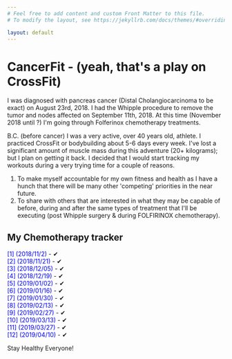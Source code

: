 ```yaml
---
# Feel free to add content and custom Front Matter to this file.
# To modify the layout, see https://jekyllrb.com/docs/themes/#overriding-theme-defaults

layout: default
---
```

# CancerFit - (yeah, that's a play on CrossFit)
<p>I was diagnosed with pancreas cancer (Distal Cholangiocarcinoma to be exact) on August 23rd, 2018.  I had the Whipple procedure 
to remove the tumor and nodes affected on September 11th, 2018.  At this time (November 2018 until ?) I'm going through Folferinox 
chemotherapy treatments.</p>

<p>B.C. (before cancer) I was a very active, over 40 years old, athlete.  I practiced CrossFit or bodybuilding about 5-6 days every 
week.  I've lost a significant amount of muscle mass during this adventure (20+ kilograms); but I plan on getting it back.  I 
decided that I would start tracking my workouts during a very trying time for a couple of reasons.</p>

<ol>
<li>To make myself accountable for my own fitness and health as I have a hunch that there will be many other 'competing' priorities 
in the near future.</li>
<li>To share with others that are interested in what they may be capable of before, during and after the same types of treatment 
that I'll be executing (post Whipple surgery &amp; during FOLFIRINOX chemotherapy).</li>
</ol>

## My Chemotherapy tracker
<p class="has-text-color has-very-dark-gray-color"> <span style="color: #0000ff;">[1] (2018/11/2)</span>   - &#x2714;<br> 
    <span style="color: #0000ff;">[2] (2018/11/21)</span> - &#x2714;<br> 
    <span style="color: #0000ff;">[3] (2018/12/05)</span>  - &#x2714;<br> 
    <span style="color: #0000ff;">[4] (2018/12/19)</span> - &#x2714;<br> 
    <span style="color: #0000ff;">[5] (2019/01/02)</span> - &#x2714;<br> 
    <span style="color: #0000ff;">[6] (2019/01/16)</span> - &#x2714;<br> 
    <span style="color: #0000ff;">[7] (2019/01/30)</span> - &#x2714;<br> 
    <span style="color: #0000ff;">[8] (2019/02/13)</span> - &#x2714;<br> 
    <span style="color: #0000ff;">[9] (2019/02/27)</span> - &#x2714;<br> 
    <span style="color: #0000ff;">[10] (2019/03/13)</span> - &#x2714;<br> 
    <span style="color: #0000ff;">[11] (2019/03/27)</span> - &#x2714;<br> 
    <span style="color: #0000ff;">[12] (2019/04/10)</span> - &#x2714;<br> 
</p>

<p>Stay Healthy Everyone!</p>

<!-- # All Posts

<ul>
  {% for post in site.posts %}
    <li>
      <a href="{{ post.url }}">{{ post.title }}</a>
    </li>
  {% endfor %}
</ul> -->
